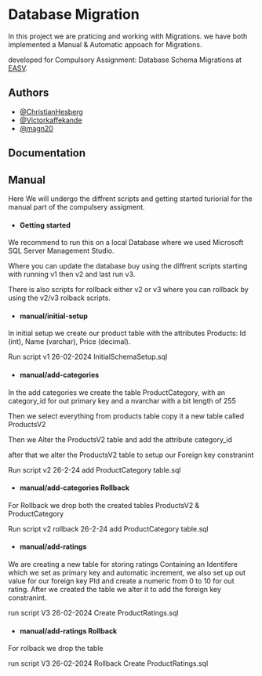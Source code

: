 
# Database Migration 

In this project we are praticing and working with Migrations. 
we have both implemented a Manual & Automatic appoach for Migrations. 

developed for Compulsory Assignment: Database Schema Migrations
 at [EASV](https://www.easv.dk/en/).



## Authors

- [@ChristianHesberg](https://www.github.com/ChristianHesberg)
- [@Victorkaffekande](https://www.github.com/Victorkaffekande)
- [@magn20](https://www.github.com/magn20)


## Documentation


## Manual

Here We will undergo the diffrent scripts and getting started turiorial for the manual part of the compulsery assigment.

- #### Getting started

We recommend to run this on a local Database where we used Microsoft SQL Server Management Studio.

Where you can update the database buy using the diffrent scripts starting with running v1 then v2 and last run v3.

There is also scripts for rollback either v2 or v3 where you can rollback by using the v2/v3 rolback scripts.


- #### manual/initial-setup

In initial setup we create our product table with the attributes Products: Id (int), Name (varchar), Price (decimal).

Run script
v1 26-02-2024 InitialSchemaSetup.sql

- #### manual/add-categories

In the add categories we create the table ProductCategory, with an category_id for out primary key and a nvarchar with a bit length of 255

Then we select everything from products table copy it a new table called ProductsV2 

Then we Alter the ProductsV2 table and add the attribute category_id 

after that we alter the ProductsV2 table to setup our Foreign key constranint

Run script
v2 26-2-24 add ProductCategory table.sql

- #### manual/add-categories Rollback

For Rollback we drop both the created tables ProductsV2 & ProductCategory

Run script
v2 rollback 26-2-24 add ProductCategory table.sql

- #### manual/add-ratings

We are creating a new table for storing ratings Containing an Identifere which we set as primary key and automatic increment, we also set up out value for our foreign key PId and create a numeric from 0 to 10 for out rating. After we created the table we alter it to add the foreign key constranint.   

run script
V3 26-02-2024 Create ProductRatings.sql

- #### manual/add-ratings Rollback
For rolback we drop the table 

run script 
V3 26-02-2024 Rollback Create ProductRatings.sql




